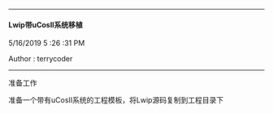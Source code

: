 
----------

#### Lwip带uCosII系统移植 ####

5/16/2019 5 :26 :31 PM 

Author : terrycoder

----------

准备工作

准备一个带有uCosII系统的工程模板，将Lwip源码复制到工程目录下